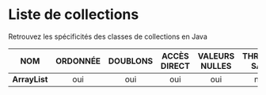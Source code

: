 # Liste de collections

Retrouvez les spécificités des classes de collections en Java

|NOM|ORDONNÉE|DOUBLONS|ACCÈS DIRECT|VALEURS NULLES|THREAD-SAFE|
|:--:|:--:|:--:|:--:|:--:|:--:|
|**ArrayList**|oui|oui|oui|oui|non|
